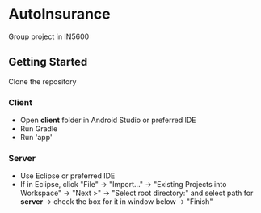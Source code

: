 # AutoInsurance

Group project in IN5600

## Getting Started

Clone the repository

### Client
* Open **client** folder in Android Studio or preferred IDE
* Run Gradle
* Run 'app'

### Server
* Use Eclipse or preferred IDE
* If in Eclipse, click "File" -> "Import..." -> "Existing Projects into Workspace" -> "Next >" -> "Select root directory:" and select path for **server** -> check the box for it in window below -> "Finish"
